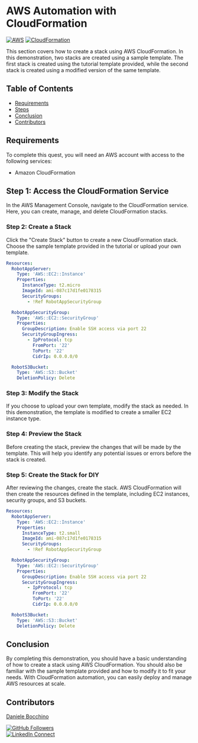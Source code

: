
# AWS Automation with CloudFormation

[![AWS](https://img.shields.io/badge/AWS-100000?style=flat&logo=amazon&logoColor=FFFFFF&labelColor=5C5C5C&color=FF7300)](https://docs.aws.amazon.com/quicksight/latest/user/signing-up.html)
[![CloudFormation](https://img.shields.io/badge/AWS_CloudFormation-100000?style=flat&logo=amazonaws&logoColor=white&labelColor=494949&color=FF7300)](https://aws.amazon.com/cloudformation/)


This section covers how to create a stack using AWS CloudFormation. In this demonstration, two stacks are created using a sample template. The first stack is created using the tutorial template provided, while the second stack is created using a modified version of the same template.

## Table of Contents

- [Requirements](#requirements)
- [Steps](#Steps)
- [Conclusion](#conclusion)
- [Contributors](#contributors)


## Requirements
To complete this quest, you will need an AWS account with access to the following services:
- Amazon CloudFormation

##  Step 1: Access the CloudFormation Service
In the AWS Management Console, navigate to the CloudFormation service. Here, you can create, manage, and delete CloudFormation stacks.

### Step 2: Create a Stack
Click the "Create Stack" button to create a new CloudFormation stack. Choose the sample template provided in the tutorial or upload your own template.

``` yaml
Resources:
  RobotAppServer:
    Type: 'AWS::EC2::Instance'
    Properties:
      InstanceType: t2.micro
      ImageId: ami-087c17d1fe0178315
      SecurityGroups:
        - !Ref RobotAppSecurityGroup

  RobotAppSecurityGroup:
    Type: 'AWS::EC2::SecurityGroup'
    Properties:
      GroupDescription: Enable SSH access via port 22
      SecurityGroupIngress:
        - IpProtocol: tcp
          FromPort: '22'
          ToPort: '22'
          CidrIp: 0.0.0.0/0

  RobotS3Bucket:
    Type: 'AWS::S3::Bucket'
    DeletionPolicy: Delete

```

### Step 3: Modify the Stack
If you choose to upload your own template, modify the stack as needed. In this demonstration, the template is modified to create a smaller EC2 instance type.

### Step 4: Preview the Stack
Before creating the stack, preview the changes that will be made by the template. This will help you identify any potential issues or errors before the stack is created.

### Step 5: Create the Stack for DIY
After reviewing the changes, create the stack. AWS CloudFormation will then create the resources defined in the template, including EC2 instances, security groups, and S3 buckets.

``` yaml
Resources:
  RobotAppServer:
    Type: 'AWS::EC2::Instance'
    Properties:
      InstanceType: t2.small
      ImageId: ami-087c17d1fe0178315
      SecurityGroups:
        - !Ref RobotAppSecurityGroup

  RobotAppSecurityGroup:
    Type: 'AWS::EC2::SecurityGroup'
    Properties:
      GroupDescription: Enable SSH access via port 22
      SecurityGroupIngress:
        - IpProtocol: tcp
          FromPort: '22'
          ToPort: '22'
          CidrIp: 0.0.0.0/0

  RobotS3Bucket:
    Type: 'AWS::S3::Bucket'
    DeletionPolicy: Delete

```


## Conclusion
By completing this demonstration, you should have a basic understanding of how to create a stack using AWS CloudFormation. You should also be familiar with the sample template provided and how to modify it to fit your needs. With CloudFormation automation, you can easily deploy and manage AWS resources at scale.

## Contributors

[Daniele Bocchino](https://danielebocchino.github.io/)

[![GitHub Followers](https://img.shields.io/github/followers/DanieleBocchino?style=social)](https://github.com/DanieleBocchino)  
[![LinkedIn Connect](https://img.shields.io/badge/LinkedIn-Connect-blue?style=social&logo=linkedin)](https://www.linkedin.com/in/daniele-bocchino-aa602a20b/)
